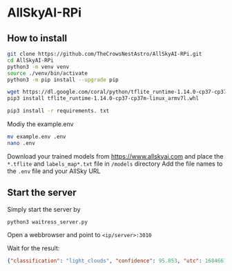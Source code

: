 # AllSkyAI-RPi

## How to install

```bash
git clone https://github.com/TheCrowsNestAstro/AllSkyAI-RPi.git
cd AllSkyAI-RPi
python3 -m venv venv
source ./venv/bin/activate
python3 -m pip install --upgrade pip

wget https://dl.google.com/coral/python/tflite_runtime-1.14.0-cp37-cp37m-linux_armv7l.whl
pip3 install tflite_runtime-1.14.0-cp37-cp37m-linux_armv7l.whl

pip3 install -r requirements. txt
```


Modiy the example.env

```bash
mv example.env .env
nano .env
```
Download your trained models from https://www.allskyai.com and place the `*.tflite` and `labels_map*.txt` file in `/models` directory
Add the file names to the `.env` file and your AllSky URL

## Start the server
Simply start the server by

````bash
python3 waitress_server.py
````

Open a webbrowser and point to `<ip/server>:3010`

Wait for the result:
````json
{"classification": "light_clouds", "confidence": 95.853, "utc": 1684667437, "inference": 0.661}
````

